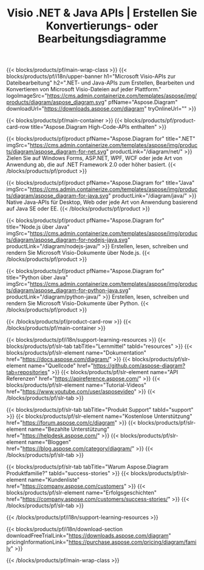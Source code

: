 ﻿---
title: Visio .NET & Java APIs | Erstellen Sie Konvertierungs- oder Bearbeitungsdiagramme 
weight: 10
url: /de/family
description: Diagram-Bibliothek zum Erstellen von Open-Edit-Print- und Konvertierungs-Visio-Dateien in .NET Java- und Mono-Anwendungen, ohne dass Microsoft Visio installiert ist
---
{{< blocks/products/pf/main-wrap-class >}}
{{< blocks/products/pf/i18n/upper-banner h1="Microsoft Visio-APIs zur Dateibearbeitung" h2=".NET- und Java-APIs zum Erstellen, Bearbeiten und Konvertieren von Microsoft Visio-Dateien auf jeder Plattform." logoImageSrc="https://cms.admin.containerize.com/templates/aspose/img/products/diagram/aspose_diagram.svg" pfName="Aspose.Diagram" downloadUrl="https://downloads.aspose.com/diagram" tryOnlineUrl="" >}}

{{< blocks/products/pf/main-container >}}
{{< blocks/products/pf/product-card-row title="Aspose.Diagram High-Code-APIs enthalten" >}}

{{< blocks/products/pf/product pfName="Aspose.Diagram for" title=".NET" imgSrc="https://cms.admin.containerize.com/templates/aspose/img/products/diagram/aspose_diagram-for-net.svg" productLink="/diagram/net/" >}}
Zielen Sie auf Windows Forms, ASP.NET, WPF, WCF oder jede Art von Anwendung ab, die auf .NET Framework 2.0 oder höher basiert.
{{< /blocks/products/pf/product >}}

{{< blocks/products/pf/product pfName="Aspose.Diagram for" title="Java" imgSrc="https://cms.admin.containerize.com/templates/aspose/img/products/diagram/aspose_diagram-for-java.svg" productLink="/diagram/java/" >}}
Native Java-APIs für Desktop, Web oder jede Art von Anwendung basierend auf Java SE oder EE.
{{< /blocks/products/pf/product >}}

{{< blocks/products/pf/product pfName="Aspose.Diagram for" title="Node.js über Java" imgSrc="https://cms.admin.containerize.com/templates/aspose/img/products/diagram/aspose_diagram-for-nodejs-java.svg" productLink="/diagram/nodejs-java/" >}}
Erstellen, lesen, schreiben und rendern Sie Microsoft Visio-Dokumente über Node.js.
{{< /blocks/products/pf/product >}}

{{< blocks/products/pf/product pfName="Aspose.Diagram for" title="Python über Java" imgSrc="https://cms.admin.containerize.com/templates/aspose/img/products/diagram/aspose_diagram-for-python-java.svg" productLink="/diagram/python-java/" >}}
Erstellen, lesen, schreiben und rendern Sie Microsoft Visio-Dokumente über Python.
{{< /blocks/products/pf/product >}}

{{< /blocks/products/pf/product-card-row >}}
{{< /blocks/products/pf/main-container >}}

{{< blocks/products/pf/i18n/support-learning-resources >}}
{{< blocks/products/pf/slr-tab tabTitle="Lernmittel" tabId="resources" >}}
{{< blocks/products/pf/slr-element name="Dokumentation" href="https://docs.aspose.com/diagram/" >}}
{{< blocks/products/pf/slr-element name="Quellcode" href="https://github.com/aspose-diagram?tab=repositories" >}}
{{< blocks/products/pf/slr-element name="API Referenzen" href="https://apireference.aspose.com/" >}}
{{< blocks/products/pf/slr-element name="Tutorial-Videos" href="https://www.youtube.com/user/asposevideo" >}}
{{< /blocks/products/pf/slr-tab >}}

{{< blocks/products/pf/slr-tab tabTitle="Produkt Support" tabId="support" >}}
{{< blocks/products/pf/slr-element name="Kostenlose Unterstützung" href="https://forum.aspose.com/c/diagram" >}}
{{< blocks/products/pf/slr-element name="Bezahlte Unterstützung" href="https://helpdesk.aspose.com/" >}}
{{< blocks/products/pf/slr-element name="Bloggen" href="https://blog.aspose.com/category/diagram/" >}}
{{< /blocks/products/pf/slr-tab >}}

{{< blocks/products/pf/slr-tab tabTitle="Warum Aspose.Diagram Produktfamilie?" tabId="success-stories" >}}
{{< blocks/products/pf/slr-element name="Kundenliste" href="https://company.aspose.com/customers" >}}
{{< blocks/products/pf/slr-element name="Erfolgsgeschichten" href="https://company.aspose.com/customers/success-stories/" >}}
{{< /blocks/products/pf/slr-tab >}}

{{< /blocks/products/pf/i18n/support-learning-resources >}}

{{< blocks/products/pf/i18n/download-section downloadFreeTrialLink="https://downloads.aspose.com/diagram" pricingInformationLink="https://purchase.aspose.com/pricing/diagram/family" >}}

{{< /blocks/products/pf/main-wrap-class >}}
